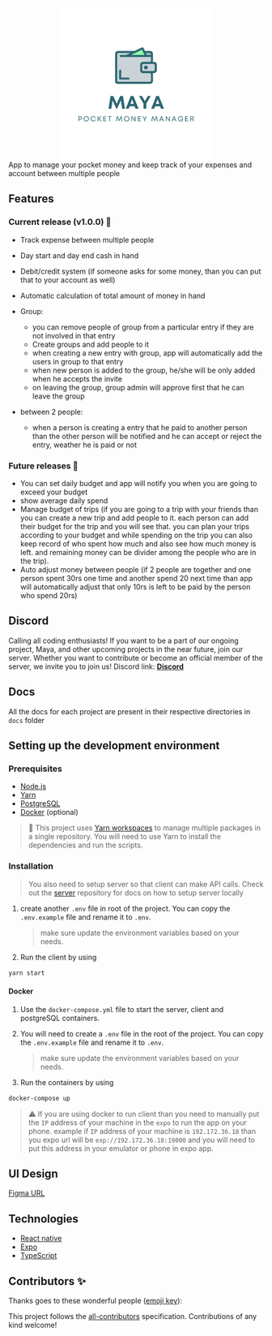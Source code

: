 <!-- ALL-CONTRIBUTORS-BADGE:START - Do not remove or modify this section -->

<!-- ALL-CONTRIBUTORS-BADGE:END -->

<div align="center">
<img alt="logo" height="300" width="300" src="./assets/logos/full.svg" />
</div>
App to manage your pocket money and keep track of your expenses and account between multiple people

## Features

### Current release (v1.0.0) 🏃

-   Track expense between multiple people
-   Day start and day end cash in hand
-   Debit/credit system (if someone asks for some money, than you can put that to your account as well)
-   Automatic calculation of total amount of money in hand

-   Group:
    -   you can remove people of group from a particular entry if they are not involved in that entry
    -   Create groups and add people to it
    -   when creating a new entry with group, app will automatically add the users in group to that entry
    -   when new person is added to the group, he/she will be only added when he accepts the invite
    -   on leaving the group, group admin will approve first that he can leave the group
-   between 2 people:
    -   when a person is creating a entry that he paid to another person than the other person will be notified and he can accept or reject the entry, weather he is paid or not

### Future releases 🚀

-   You can set daily budget and app will notify you when you are going to exceed your budget
-   show average daily spend
-   Manage budget of trips
    (if you are going to a trip with your friends than you can create a new trip and add people to it.
    each person can add their budget for the trip and you will see that. you can plan your trips according to your budget and while spending on the trip you can also keep record of who spent how much and also see how much money is left. and remaining money can be divider among the people who are in the trip).
-   Auto adjust money between people (if 2 people are together and one person spent 30rs one time and another spend 20 next time than app will automatically adjust that only 10rs is left to be paid by the person who spend 20rs)

## Discord

Calling all coding enthusiasts! If you want to be a part of our ongoing project, Maya, and other upcoming projects in the near future, join our server. Whether you want to contribute or become an official member of the server, we invite you to join us! Discord link: **[Discord](https://discord.com/invite/A2GdYbwAnw)**

## Docs

All the docs for each project are present in their respective directories in `docs` folder

## Setting up the development environment

### Prerequisites

-   [Node.js](https://nodejs.org/en/)
-   [Yarn](https://yarnpkg.com/)
-   [PostgreSQL](https://www.postgresql.org/)
-   [Docker](https://www.docker.com/) (optional)

> :memo: This project uses [Yarn workspaces](https://yarnpkg.com/features/workspaces) to manage multiple packages in a single repository. You will need to use Yarn to install the dependencies and run the scripts.

### Installation

> You also need to setup server so that client can make API calls.
> Check out the [server](https://github.com/maya-manager/server) repository for docs on
> how to setup server locally

1. create another `.env` file in root of the project. You can copy the `.env.example` file and rename it to `.env`.

    > make sure update the environment variables based on your needs.

1. Run the client by using

```bash
yarn start
```

#### Docker

1. Use the `docker-compose.yml` file to start the server, client and postgreSQL containers.

2. You will need to create a `.env` file in the root of the project. You can copy the `.env.example` file and rename it to `.env`.

    > make sure update the environment variables based on your needs.

3. Run the containers by using

```bash
docker-compose up
```

> :warning: If you are using docker to run client than you need to manually put the `IP` address of your machine in the `expo` to run the app on your phone.
> example if `IP` address of your machine is `192.172.36.18` than you expo url will be `exp://192.172.36.18:19000` and you will need to put this address in your emulator or phone in expo app.

## UI Design

[Figma URL](https://www.figma.com/file/ojtvKg3GqfcWxfQh8CPBFO/Maya?type=design&t=YiQRFjTrCGUL18Ic-1)

## Technologies

-   [React native](https://reactnative.dev/)
-   [Expo](https://expo.io/)
-   [TypeScript](https://www.typescriptlang.org/)

## Contributors ✨

Thanks goes to these wonderful people ([emoji key](https://allcontributors.org/docs/en/emoji-key)):

<!-- ALL-CONTRIBUTORS-LIST:START - Do not remove or modify this section -->
<!-- prettier-ignore-start -->
<!-- markdownlint-disable -->
<!-- markdownlint-restore -->
<!-- prettier-ignore-end -->

<!-- ALL-CONTRIBUTORS-LIST:END -->

This project follows the [all-contributors](https://github.com/all-contributors/all-contributors) specification. Contributions of any kind welcome!
